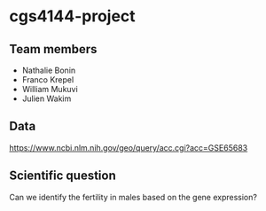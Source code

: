 # cgs4144-project

## Team members
- Nathalie Bonin
- Franco Krepel
- William Mukuvi
- Julien Wakim

## Data
https://www.ncbi.nlm.nih.gov/geo/query/acc.cgi?acc=GSE65683

## Scientific question
Can we identify the fertility in males based on the gene expression?
